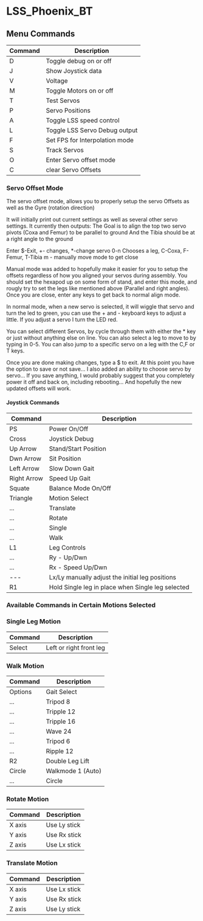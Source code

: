 # LSS_Phoenix_BT

## Menu Commands

Command | Description
------------ | -------------
D | Toggle debug on or off
J | Show Joystick data
V | Voltage
M | Toggle Motors on or off
T | Test Servos
P | Servo Positions
A | Toggle LSS speed control
L | Toggle LSS Servo Debug output
F <FPS> | Set FPS for Interpolation mode
S | Track Servos
O | Enter Servo offset mode
C | clear Servo Offsets
  
### Servo Offset Mode
  
The servo offset mode, allows you to properly setup the 
servo Offsets as well as the Gyre (rotation direction)

It will initially print out current settings as well as
several other servo settings.  It currently then outputs:
The Goal is to align the top two servo pivots (Coxa and Femur) to be parallel to ground
And the Tibia should be at a right angle to the ground

Enter $-Exit, +- changes, *-change servo
    0-n Chooses a leg, C-Coxa, F-Femur, T-Tibia
    m - manually move mode to get close

Manual mode was added to hopefully make it easier for you to setup the offsets 
regardless of how you aligned your servos during assembly.  You should set the
hexapod up on some form of stand, and enter this mode, and rougly try to set the
legs like mentioned above (Parallel and right angles).  Once you are close, enter
any keys to get back to normal align mode. 

In normal mode, when a new servo is selected, it will wiggle that servo and turn
the led to green, you can use the + and - keyboard keys to adjust a little. If
you adjust a servo I turn the LED red.  

You can select different Servos, by cycle through them with either the * key or
just <LF> without anything else on line.  You can also select a leg to move to
by typing in 0-5.  You can also jump to a specific servo on a leg with the C,F or T
keys.

Once you are done making changes, type a $ to exit.  At this point you have the option
to save or not save... I also added an ability to choose servo by servo...
If you save anything, I would probably suggest that you completely power it off and
back on, including rebooting... And hopefully the new updated offsets will work.
  
#### Joystick Commands

Command | Description
------------ | -------------
PS | Power On/Off
Cross | Joystick Debug
Up Arrow | Stand/Start Position
Dwn Arrow | Sit Position
Left Arrow | Slow Down Gait
Right Arrow | Speed Up Gait
Squate | Balance Mode On/Off
Triangle | Motion Select
... | Translate
... | Rotate
... | Single
... | Walk
L1 | Leg Controls
... | Ry - Up/Dwn
... | Rx - Speed Up/Dwn
--- | Lx/Ly  manually adjust the initial leg positions
R1 | Hold Single leg in place when Single leg selected

### Available Commands in Certain Motions Selected
  ### Single Leg Motion 
Command | Description
------------ | -------------
Select | Left or right front leg
  
  ### Walk Motion
Command | Description
------------ | -------------
Options | Gait Select
... | Tripod 8
... | Tripple 12
... | Tripple 16
... | Wave 24
... | Tripod 6
... |  Ripple 12
R2 | Double Leg Lift
Circle | Walkmode 1 (Auto)
... | Circle | Walkmode 0 (Manual Control)

  ### Rotate Motion
Command | Description
------------ | -------------
X axis | Use Ly stick
Y axis | Use Rx stick
Z axis | Use Lx stick
  
  ### Translate Motion
Command | Description
------------ | -------------
X axis | Use Lx stick
Y axis | Use Rx stick
Z axis | Use Ly stick

  
